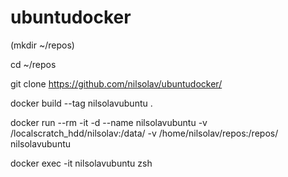 # ubuntudocker
(mkdir ~/repos)

cd ~/repos

git clone https://github.com/nilsolav/ubuntudocker/

docker build --tag nilsolavubuntu .

docker run --rm -it -d --name nilsolavubuntu -v /localscratch_hdd/nilsolav:/data/ -v /home/nilsolav/repos:/repos/ nilsolavubuntu

docker exec -it nilsolavubuntu zsh
